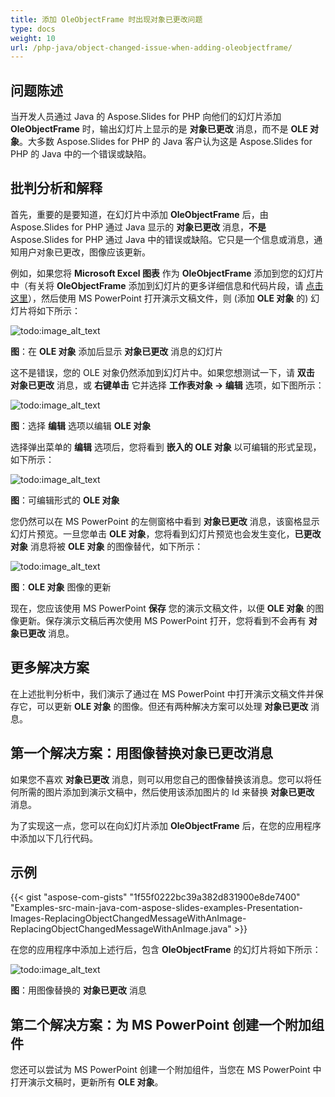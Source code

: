 ```yaml
---
title: 添加 OleObjectFrame 时出现对象已更改问题
type: docs
weight: 10
url: /php-java/object-changed-issue-when-adding-oleobjectframe/
---
```


## **问题陈述**
当开发人员通过 Java 的 Aspose.Slides for PHP 向他们的幻灯片添加 **OleObjectFrame** 时，输出幻灯片上显示的是 **对象已更改** 消息，而不是 **OLE 对象**。大多数 Aspose.Slides for PHP 的 Java 客户认为这是 Aspose.Slides for PHP 的 Java 中的一个错误或缺陷。
## **批判分析和解释**
首先，重要的是要知道，在幻灯片中添加 **OleObjectFrame** 后，由 Aspose.Slides for PHP 通过 Java 显示的 **对象已更改** 消息，**不是** Aspose.Slides for PHP 通过 Java 中的错误或缺陷。它只是一个信息或消息，通知用户对象已更改，图像应该更新。

例如，如果您将 **Microsoft Excel 图表** 作为 **OleObjectFrame** 添加到您的幻灯片中（有关将 **OleObjectFrame** 添加到幻灯片的更多详细信息和代码片段，请 [点击这里](/slides/php-java/adding-frame-to-the-slide/)），然后使用 MS PowerPoint 打开演示文稿文件，则 (添加 **OLE 对象** 的) 幻灯片将如下所示：

![todo:image_alt_text](object-changed-issue-when-adding-oleobjectframe_1.png)

**图**：在 **OLE 对象** 添加后显示 **对象已更改** 消息的幻灯片

这不是错误，您的 OLE 对象仍然添加到幻灯片中。如果您想测试一下，请 **双击** **对象已更改** 消息，或 **右键单击** 它并选择 **工作表对象 -> 编辑** 选项，如下图所示：

![todo:image_alt_text](object-changed-issue-when-adding-oleobjectframe_2.png)

**图**：选择 **编辑** 选项以编辑 **OLE 对象**

选择弹出菜单的 **编辑** 选项后，您将看到 **嵌入的 OLE 对象** 以可编辑的形式呈现，如下所示：

![todo:image_alt_text](object-changed-issue-when-adding-oleobjectframe_3.png)

**图**：可编辑形式的 **OLE 对象**

您仍然可以在 MS PowerPoint 的左侧窗格中看到 **对象已更改** 消息，该窗格显示幻灯片预览。一旦您单击 **OLE 对象**，您将看到幻灯片预览也会发生变化，**已更改对象** 消息将被 **OLE 对象** 的图像替代，如下所示：

![todo:image_alt_text](object-changed-issue-when-adding-oleobjectframe_4.png)

**图**：**OLE 对象** 图像的更新

现在，您应该使用 MS PowerPoint **保存** 您的演示文稿文件，以便 **OLE 对象** 的图像更新。保存演示文稿后再次使用 MS PowerPoint 打开，您将看到不会再有 **对象已更改** 消息。
## **更多解决方案**
在上述批判分析中，我们演示了通过在 MS PowerPoint 中打开演示文稿文件并保存它，可以更新 **OLE 对象** 的图像。但还有两种解决方案可以处理 **对象已更改** 消息。
## **第一个解决方案：用图像替换对象已更改消息**
如果您不喜欢 **对象已更改** 消息，则可以用您自己的图像替换该消息。您可以将任何所需的图片添加到演示文稿中，然后使用该添加图片的 Id 来替换 **对象已更改** 消息。

为了实现这一点，您可以在向幻灯片添加 **OleObjectFrame** 后，在您的应用程序中添加以下几行代码。
## **示例**
{{< gist "aspose-com-gists" "1f55f0222bc39a382d831900e8de7400" "Examples-src-main-java-com-aspose-slides-examples-Presentation-Images-ReplacingObjectChangedMessageWithAnImage-ReplacingObjectChangedMessageWithAnImage.java" >}}

在您的应用程序中添加上述行后，包含 **OleObjectFrame** 的幻灯片将如下所示：

![todo:image_alt_text](object-changed-issue-when-adding-oleobjectframe_5.png)

**图**：用图像替换的 **对象已更改** 消息
## **第二个解决方案：为 MS PowerPoint 创建一个附加组件**
您还可以尝试为 MS PowerPoint 创建一个附加组件，当您在 MS PowerPoint 中打开演示文稿时，更新所有 **OLE 对象**。